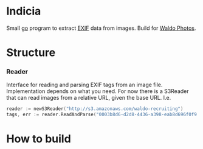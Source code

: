 # Indicia

Small [go](https://golang.org) program to extract [EXIF](https://en.wikipedia.org/wiki/Exif) data from images. Build for [Waldo Photos](http://waldo.photos/).

# Structure

### Reader
Interface for reading and parsing EXIF tags from an image file. Implementation depends on what you need. For now
there is a S3Reader that can read images from a relative URL, given the base URL. I.e.
```go
reader := newS3Reader("http://s3.amazonaws.com/waldo-recruiting")
tags, err := reader.ReadAndParse("0003b8d6-d2d8-4436-a398-eab8d696f0f9.68cccdd4-e431-457d-8812-99ab561bf867.jpg")
```

# How to build
